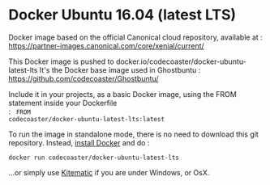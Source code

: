 # Docker Ubuntu 16.04 (latest LTS)

Docker image based on the official Canonical cloud repository, available at : https://partner-images.canonical.com/core/xenial/current/

This Docker image is pushed to docker.io/codecoaster/docker-ubuntu-latest-lts
It's the Docker base image used in Ghostbuntu : https://github.com/codecoaster/Ghostbuntu/

Include it in your projects, as a basic Docker image, using the FROM statement inside your Dockerfile <br />:
<code>
FROM codecoaster/docker-ubuntu-latest-lts:latest
</code>

To run the image in standalone mode, there is no need to download this git repository.  Instead, <a href="https://docs.docker.com/engine/installation/">install Docker</a> and do : 

<code>docker run codecoaster/docker-ubuntu-latest-lts</code>

...or simply use <a href="https://kitematic.com/">Kitematic</a> if you are under Windows, or OsX.
